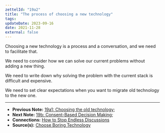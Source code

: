 ```yaml
---
zettelId: "19a2"
title: "The process of choosing a new technology"
tags:
updateDate: 2023-09-16
date: 2021-11-28
external: false
---
```


Choosing a new technology is a process and a conversation, and we need to facilitate that.

We need to consider how we can solve our current problems without adding a new thing.

We need to write down why solving the problem with the current stack is difficult and expensive.

We need to set clear expectations when you want to migrate old technology to the new one.

---

- **Previous Note:** [19a1: Choosing the old technology](/notes/19a1/);
- **Next Note:** [19b: Consent-Based Decision Making](/notes/19b/);
- **Connections:** [How to Stop Endless Discussions](/how-to-stop-endless-discussions/)
- **Source(s):** [Choose Boring Technology](https://mcfunley.com/choose-boring-technology)

